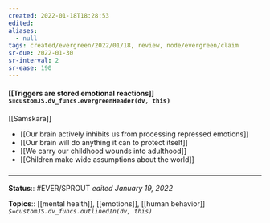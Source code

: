 ```yaml
---
created: 2022-01-18T18:28:53 
edited: 
aliases:
  - null
tags: created/evergreen/2022/01/18, review, node/evergreen/claim
sr-due: 2022-01-30
sr-interval: 2
sr-ease: 190
---
```


#### [[Triggers are stored emotional reactions]] `$=customJS.dv_funcs.evergreenHeader(dv, this)`

[[Samskara]]
- [[Our brain actively inhibits us from processing repressed emotions]]
- [[Our brain will do anything it can to protect itself]]
- [[We carry our childhood wounds into adulthood]]
- [[Children make wide assumptions about the world]]
 

### <hr class="footnote"/>

**Status**:: #EVER/SPROUT
*edited January 19, 2022*

**Topics**:: [[mental health]], [[emotions]], [[human behavior]]
*`$=customJS.dv_funcs.outlinedIn(dv, this)`*

